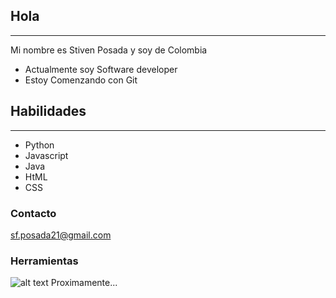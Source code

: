## Hola
***
Mi nombre es Stiven Posada y soy de Colombia 

* Actualmente soy Software developer
* Estoy Comenzando con Git

 ## Habilidades
***
* Python
* Javascript
* Java
* HtML
* CSS

### Contacto

sf.posada21@gmail.com


### Herramientas

![alt text](https://resources.jetbrains.com/storage/products/pycharm/img/meta/pycharm_logo_300x300.png)
Proximamente...
